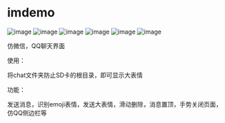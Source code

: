 # imdemo

![image](https://github.com/DarksKnight/imdemo/blob/master/a.gif)
![image](https://github.com/DarksKnight/imdemo/blob/master/b.gif)
![image](https://github.com/DarksKnight/imdemo/blob/master/c.gif)
![image](https://github.com/DarksKnight/imdemo/blob/master/d.gif)
![image](https://github.com/DarksKnight/imdemo/blob/master/e.gif)
![image](https://github.com/DarksKnight/imdemo/blob/master/f.gif)
<p class="p2"><span class="s1">仿微信，QQ聊天界面</span></p>
<p class="p2"><span class="s1">使用：</span></p>
<p class="p2"><span class="s1">将chat文件夹防止SD卡的根目录，即可显示大表情</span></p>
<p class="p2"><span class="s1">功能：</span></p>
<p class="p2"><span class="s1">发送消息，识别emoji表情，发送大表情，滑动删除，消息置顶，手势关闭页面，仿QQ侧边栏等</span></p>